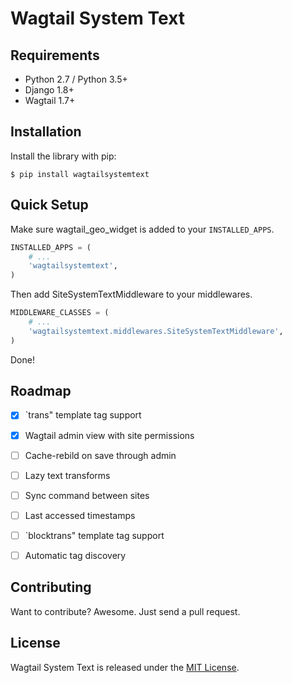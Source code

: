 # Wagtail System Text

## Requirements

- Python 2.7 / Python 3.5+
- Django 1.8+
- Wagtail 1.7+


## Installation

Install the library with pip:

```
$ pip install wagtailsystemtext
```


## Quick Setup

Make sure wagtail_geo_widget is added to your `INSTALLED_APPS`.

```python
INSTALLED_APPS = (
    # ...
    'wagtailsystemtext',
)
```

Then add SiteSystemTextMiddleware to your middlewares.

```python
MIDDLEWARE_CLASSES = (
    # ...
    'wagtailsystemtext.middlewares.SiteSystemTextMiddleware',
)
```

Done!


## Roadmap

- [x] `trans" template tag support
- [x] Wagtail admin view with site permissions

- [ ] Cache-rebild on save through admin
- [ ] Lazy text transforms
- [ ] Sync command between sites
- [ ] Last accessed timestamps
- [ ] `blocktrans" template tag support
- [ ] Automatic tag discovery


## Contributing

Want to contribute? Awesome. Just send a pull request.


## License

Wagtail System Text is released under the [MIT License](http://www.opensource.org/licenses/MIT).
